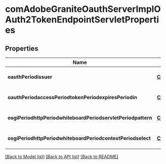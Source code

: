 # comAdobeGraniteOauthServerImplOAuth2TokenEndpointServletProperties

## Properties
Name | Type | Description | Notes
------------ | ------------- | ------------- | -------------
**oauthPeriodissuer** | [**ConfigNodePropertyString**](ConfigNodePropertyString.md) |  | [optional] [default to null]
**oauthPeriodaccessPeriodtokenPeriodexpiresPeriodin** | [**ConfigNodePropertyString**](ConfigNodePropertyString.md) |  | [optional] [default to null]
**osgiPeriodhttpPeriodwhiteboardPeriodservletPeriodpattern** | [**ConfigNodePropertyString**](ConfigNodePropertyString.md) |  | [optional] [default to null]
**osgiPeriodhttpPeriodwhiteboardPeriodcontextPeriodselect** | [**ConfigNodePropertyString**](ConfigNodePropertyString.md) |  | [optional] [default to null]

[[Back to Model list]](../README.md#documentation-for-models) [[Back to API list]](../README.md#documentation-for-api-endpoints) [[Back to README]](../README.md)


